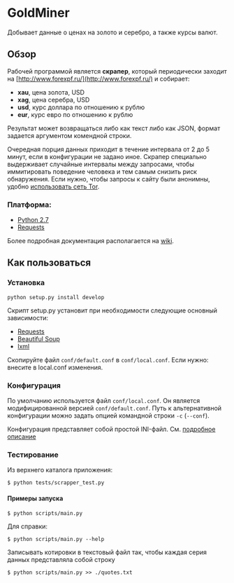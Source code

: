 # GoldMiner

Добывает данные о ценах на золото и серебро, а также курсы валют.

## Обзор
	
Рабочей программой является **скрапер**, который периодически заходит на [http://www.forexpf.ru/](http://www.forexpf.ru/) и собирает:

* **xau**, цена золота, USD
* **xag**, цена серебра, USD
* **usd**, курс доллара по отношению к рублю
* **eur**, курс евро по отношению к рублю

Результат может возвращаться либо как текст либо как JSON, формат задается аргументом комендной строки.

Очередная порция данных приходит в течение интервала от 2 до 5 минут, если в конфигурации не задано иное. Скрапер специально выдерживает случайные интервалы между запросами, чтобы иммитировать поведение человека и тем самым снизить риск обнаружения. Если нужно, чтобы запросы к сайту были анонимны, удобно [использовать сеть Tor](http://github.com/skrushinsky/goldminer/wiki/GoldMinerAnonymity).


### Платформа:

  * [Python 2.7](http://python.org)
  * [Requests](http://docs.python-requests.org/en/master/)

Более подробная документация располагается на [wiki](http://github.com/skrushinsky/goldminer/wiki).


## Как пользоваться

### Установка


```
python setup.py install develop
```

Скрипт setup.py установит при необходимости следующие основный зависимости:

* [Requests](http://docs.python-requests.org/en/master/)
* [Beautiful Soup](http://www.crummy.com/software/BeautifulSoup/bs4/doc/)
* [lxml](http://lxml.de)

Скопируйте файл `conf/default.conf` в `conf/local.conf`. Если нужно: внесите в local.conf изменения.


### Конфигурация

По умолчанию используется файл `conf/local.conf`. Он является модифицированной версией
`conf/default.conf`. Путь к альтернативной конфигурации можно задать опцией командной строки `-c` (`--conf`). 

Конфигурация представляет собой простой INI-файл. См. [подробное описание](http://github.com/skrushinsky/goldminer/wiki/GoldMinerConfiguration)


### Тестирование


Из верхнего каталога приложения:
```
$ python tests/scrapper_test.py
```

#### Примеры запуска

```
$ python scripts/main.py 
```

Для справки:

```
$ python scripts/main.py --help
```

Записывать котировки в текстовый файл так, чтобы каждая серия данных представляла собой строку

```
$ python scripts/main.py >> ./quotes.txt
```
